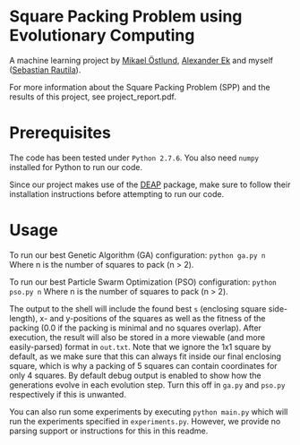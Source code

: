# Square Packing Problem using Evolutionary Computing
A machine learning project by [Mikael Östlund](https://github.com/eastlund), [Alexander Ek](https://github.com/aekh) and myself ([Sebastian Rautila](https://github.com/SRautila)).

For more information about the Square Packing Problem (SPP) and the results of this project, see project_report.pdf.

# Prerequisites
The code has been tested under `Python 2.7.6`.
You also need `numpy` installed for Python to run our code.

Since our project makes use of the [DEAP](https://github.com/DEAP/deap) package, make sure to follow their installation instructions before attempting to run our code.

# Usage
To run our best Genetic Algorithm (GA) configuration:
`python ga.py n`
Where n is the number of squares to pack (n > 2).

To run our best Particle Swarm Optimization (PSO) configuration:
`python pso.py n`
Where n is the number of squares to pack (n > 2).

The output to the shell will include the found best `s` (enclosing square side-length),  x- and y-positions of the squares as well as the fitness of the packing (0.0 if the packing is minimal and no squares overlap). After execution, the result will also be stored in a more viewable (and more easily-parsed) format in `out.txt`. Note that we ignore the 1x1 square by default, as we make sure that this can always fit inside our final enclosing square, which is why a packing of 5 squares can contain coordinates for only 4 squares. By default debug output is enabled to show how the generations evolve in each evolution step. Turn this off in `ga.py` and `pso.py` respectively if this is unwanted.

You can also run some experiments by executing
`python main.py`
which will run the experiments specified in `experiments.py`. However, we provide no parsing support or instructions for this in this readme.
